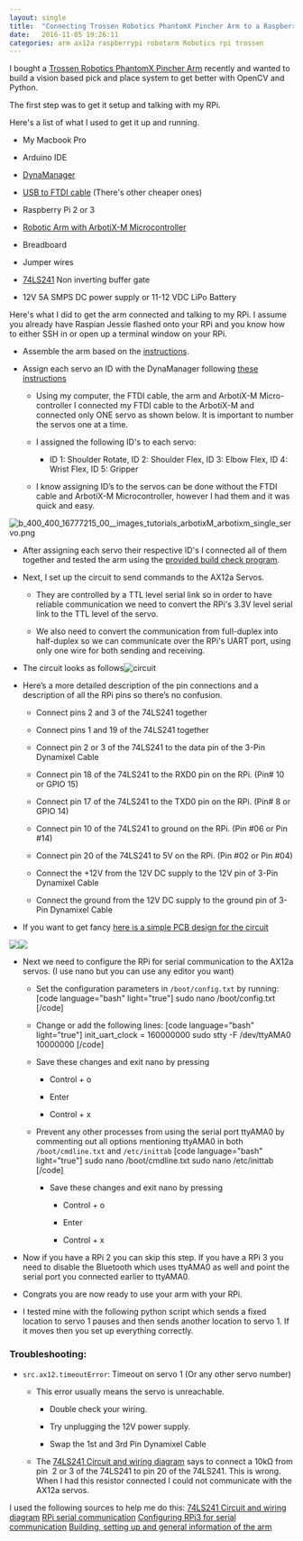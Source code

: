```yaml
---
layout: single
title:  "Connecting Trossen Robotics PhantomX Pincher Arm to a Raspberry Pi"
date:   2016-11-05 19:26:11
categories: arm ax12a raspberrypi robotarm Robotics rpi trossen
---
```


I bought a [Trossen Robotics PhantomX Pincher Arm](http://www.trossenrobotics.com/p/PhantomX-Pincher-Robot-Arm.aspx) recently and wanted to build a vision based pick and place system to get better with OpenCV and Python.

The first step was to get it setup and talking with my RPi.

Here's a list of what I used to get it up and running.




    
  * My Macbook Pro

    
  * Arduino IDE

    
  * [DynaManager](https://github.com/Interbotix/dynaManager/releases)

    
  * [USB to FTDI cable](http://www.trossenrobotics.com/store/p/6406-FTDI-Cable-5V.aspx) (There's other cheaper ones)

    
  * Raspberry Pi 2 or 3

    
  * [Robotic Arm with ArbotiX-M Microcontroller](http://www.trossenrobotics.com/p/PhantomX-Pincher-Robot-Arm.aspx)

    
  * Breadboard

    
  * Jumper wires

    
  * [74LS241](http://www.uni-kl.de/elektronik-lager/417791) Non inverting buffer gate

    
  * 12V 5A SMPS DC power supply or 11-12 VDC LiPo Battery



Here's what I did to get the arm connected and talking to my RPi. I assume you already have Raspian Jessie flashed onto your RPi and you know how to either SSH in or open up a terminal window on your RPi.


    
  * Assemble the arm based on the [instructions](http://learn.trossenrobotics.com/16-interbotix/robot-arms/pincher-robot-arm/163-phantomx-pincher-robot-arm-assembly-guide.html).

    
  * Assign each servo an ID with the DynaManager following [these instructions](http://learn.trossenrobotics.com/index.php/getting-started-with-the-arbotix/1-using-the-tr-dynamixel-servo-tool#&panel1-1)

    
    * Using my computer, the FTDI cable, the arm and ArbotiX-M Micro-controller I connected my FTDI cable to the ArbotiX-M and connected only ONE servo as shown below. It is important to number the servos one at a time.

    
    * I assigned the following ID's to each servo:

    
      * ID 1: Shoulder Rotate, ID 2: Shoulder Flex, ID 3: Elbow Flex, ID 4: Wrist Flex, ID 5: Gripper




    
    * I know assigning ID’s to the servos can be done without the FTDI cable and ArbotiX-M Microcontroller, however I had them and it was quick and easy.






![b_400_400_16777215_00__images_tutorials_arbotixM_arbotixm_single_servo.png](http://learn.trossenrobotics.com/cache/multithumb_thumbs/b_400_400_16777215_00__images_tutorials_arbotixM_arbotixm_single_servo.png)




    
  * After assigning each servo their respective ID's I connected all of them together and tested the arm using the [provided build check program](http://learn.trossenrobotics.com/interbotix/robot-arms/16-phantomx-pincher-robot-arm/25-phantomx-pincher-robot-arm-build-check).

    
  * Next, I set up the circuit to send commands to the AX12a Servos.

    
    * They are controlled by a TTL level serial link so in order to have reliable communication we need to convert the RPi's 3.3V level serial link to the TTL level of the servo.

    
    * We also need to convert the communication from full-duplex into half-duplex so we can communicate over the RPi's UART port, using only one wire for both sending and receiving.




    
  * The circuit looks as follows![circuit](https://nickzanobini.files.wordpress.com/2016/11/circuit.png)




    
  * Here’s a more detailed description of the pin connections and a description of all the RPi pins so there’s no confusion.

    
    * Connect pins 2 and 3 of the 74LS241 together

    
    * Connect pins 1 and 19 of the 74LS241 together

    
    * Connect pin 2 or 3 of the 74LS241 to the data pin of the 3-Pin Dynamixel Cable

    
    * Connect pin 18 of the 74LS241 to the RXD0 pin on the RPi. (Pin# 10 or GPIO 15)

    
    * Connect pin 17 of the 74LS241 to the TXD0 pin on the RPi. (Pin# 8 or GPIO 14)

    
    * Connect pin 10 of the 74LS241 to ground on the RPi. (Pin #06 or Pin #14)

    
    * Connect pin 20 of the 74LS241 to 5V on the RPi. (Pin #02 or Pin #04)

    
    * Connect the +12V from the 12V DC supply to the 12V pin of 3-Pin Dynamixel Cable

    
    * Connect the ground from the 12V DC supply to the ground pin of 3-Pin Dynamixel Cable




    
  * If you want to get fancy [here is a simple PCB design for the circuit](https://circuits.io/circuits/267189-ax-12-driver-for-raspberry-pi/)



![](http://nickzanobini.files.wordpress.com/2016/11/img_0525.png)![](http://nickzanobini.files.wordpress.com/2016/11/2.png)




    
  * Next we need to configure the RPi for serial communication to the AX12a servos. (I use nano but you can use any editor you want)

    
    * Set the configuration parameters in `/boot/config.txt` by running:[code language="bash" light="true"]
sudo nano /boot/config.txt
[/code]

    
    * Change or add the following lines:
[code language="bash" light="true"]
init_uart_clock = 160000000
sudo stty -F /dev/ttyAMA0 10000000
[/code]

    
    * Save these changes and exit nano by pressing

    
      * Control + o

    
      * Enter

    
      * Control + x




    
    * Prevent any other processes from using the serial port ttyAMA0 by commenting out all options mentioning ttyAMA0 in both `/boot/cmdline.txt` and `/etc/inittab`
[code language="bash" light="true"]
sudo nano /boot/cmdline.txt
sudo nano /etc/inittab
[/code]

    
      * Save these changes and exit nano by pressing

    
        * Control + o

    
        * Enter

    
        * Control + x













    
  * Now if you have a RPi 2 you can skip this step. If you have a RPi 3 you need to disable the Bluetooth which uses ttyAMA0 as well and point the serial port you connected earlier to ttyAMA0.

    
  * Congrats you are now ready to use your arm with your RPi.

    
  * I tested mine with the following python script which sends a fixed location to servo 1 pauses and then sends another location to servo 1. If it moves then you set up everything correctly.





### Troubleshooting:






    
  * `src.ax12.timeoutError`: Timeout on servo 1 (Or any other servo number)

    
    * This error usually means the servo is unreachable.

    
      * Double check your wiring.

    
      * Try unplugging the 12V power supply.

    
      * Swap the 1st and 3rd Pin Dynamixel Cable




    
    * The [74LS241 Circuit and wiring diagram](http://www.instructables.com/id/How-to-drive-Dynamixel-AX-12A-servos-with-a-Raspbe/) says to connect a 10kΩ from pin  2 or 3 of the 74LS241 to pin 20 of the 74LS241. This is wrong. When I had this resistor connected I could not communicate with the AX12a servos.








I used the following sources to help me do this:
[74LS241 Circuit and wiring diagram](http://www.instructables.com/id/How-to-drive-Dynamixel-AX-12A-servos-with-a-Raspbe/)
[RPi serial communication](http://www.oppedijk.com/robotics/control-dynamixel-with-raspberrypi)
[Configuring RPi3 for serial communication](http://raspberrypi.stackexchange.com/questions/45570/how-do-i-make-serial-work-on-the-raspberry-pi3)
[Building, setting up and general information of the arm](http://www.trossenrobotics.com/p/PhantomX-Pincher-Robot-Arm.aspx)
